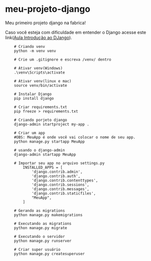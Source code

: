 # meu-projeto-django

Meu primeiro projeto django na fabrica!

<p>Caso você esteja com dificuldade em entender o Django acesse este link(<a href="https://drive.google.com/file/d/15LDO6V0MvawO9AjjOWt1k2o8yucbXE3W/view?usp=sharing" target="_blank">Aula Introdução ao DJango</a>).</p>

```shell
    # Criando venv
    python -m venv venv

    # Crie um .gitignore e escreva /venv/ dentro

    # Ativar venv(Windows)
    .\venv\Scripts\activate

    # Ativar venv(linux e mac)
    source venv/bin/activate

    # Instalar Django
    pip install django

    # Criar requirements.txt
    pip freeze > requirements.txt

    # Criando porjeto django
    django-admin startproject my-app .

    # Criar um app
    #OBS: MeuApp é onde você vai colocar o nome de seu app.
    python manage.py startapp MeuApp

    # usando o django-admin
    django-admin startapp MeuApp

    # Importar seu app no arquivo settings.py
        INSTALLED_APPS = [
            'django.contrib.admin',
            'django.contrib.auth',
            'django.contrib.contenttypes',
            'django.contrib.sessions',
            'django.contrib.messages',
            'django.contrib.staticfiles',
            "MeuApp",
        ]

    # Gerando as migrations
    python manage.py makemigrations

    # Executando as migrations
    python manage.py migrate

    # Executando o servidor
    python manage.py runserver

    # Criar super usuário
    python manage.py createsuperuser

```
